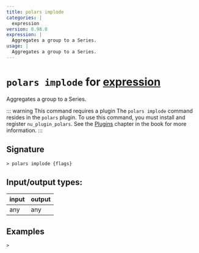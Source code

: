 ```yaml
---
title: polars implode
categories: |
  expression
version: 0.98.0
expression: |
  Aggregates a group to a Series.
usage: |
  Aggregates a group to a Series.
---
```

<!-- This file is automatically generated. Please edit the command in https://github.com/nushell/nushell instead. -->

# `polars implode` for [expression](/commands/categories/expression.md)

<div class='command-title'>Aggregates a group to a Series.</div>

::: warning This command requires a plugin
The `polars implode` command resides in the `polars` plugin.
To use this command, you must install and register `nu_plugin_polars`.
See the [Plugins](/book/plugins.html) chapter in the book for more information.
:::

## Signature

```> polars implode {flags} ```


## Input/output types:

| input | output |
| ----- | ------ |
| any   | any    |

## Examples


```nu
>

```
